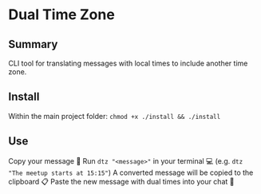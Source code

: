 # Dual Time Zone

## Summary

CLI tool for translating messages with local times to include another time zone.

## Install

Within the main project folder:
`chmod +x ./install && ./install`

## Use

Copy your message 📎
Run `dtz "<message>"` in your terminal 💻 (e.g. `dtz "The meetup starts at 15:15"`)
A converted message will be copied to the clipboard 📋
Paste the new message with dual times into your chat 🌈
